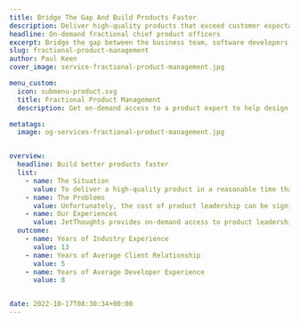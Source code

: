 ```yaml
---
title: Bridge The Gap And Build Products Faster
description: Deliver high-quality products that exceed customer expectations by bridging the gap between your business team, software developers and customers.
headline: On-demand fractional chief product officers
excerpt: Bridge the gap between the business team, software developers, and customers with access to product management experts to help accelerate development.
slug: fractional-product-management
author: Paul Keen
cover_image: service-fractional-product-management.jpg

menu_custom:
  icon: submenu-product.svg
  title: Fractional Product Management
  description: Get on-demand access to a product expert to help design UX, plan &amp; prioritize your roadmap, and manage development schedules.

metatags:
  image: og-services-fractional-product-management.jpg


overview:
  headline: Build better products faster
  list:
    - name: The Situation
      value: To deliver a high-quality product in a reasonable time that can exceed customer expectations & beat out competitors, most companies require a product expert. A Chief Product Officer acts as the liaison between customers, business leadership, and technical leadership, aligning the organization around a clear product vision that can satisfy customers while providing the project management oversight to make it a reality.
    - name: The Problems
      value: Unfortunately, the cost of product leadership can be significant and access to this type of experienced technical talent can be very competitive. Because a product expert is often necessary for early-stage software startups, founders often have to choose between giving up serious equity or increasing operating costs.
    - name: Our Experiences
      value: JetThoughts provides on-demand access to product leadership on a fractional, part-time, or full-time basis to help companies of any size level up their software development operations. From market research, product strategy, and UX/UI to prototyping, sales engineering, and managing a development team, we can provide the technical support needed to build excellent software products.
  outcome:
    - name: Years of Industry Experience
      value: 13
    - name: Years of Average Client Relationship
      value: 5
    - name: Years of Average Developer Experience
      value: 8


date: 2022-10-17T08:30:34+00:00
---
```

